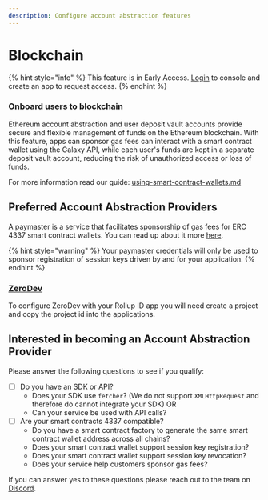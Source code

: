 ```yaml
---
description: Configure account abstraction features
---
```


# Blockchain

{% hint style="info" %}
This feature is in Early Access. [Login](https://console.rollup.id) to console and create an app to request access.
{% endhint %}

### Onboard users to blockchain

Ethereum account abstraction and user deposit vault accounts provide secure and flexible management of funds on the Ethereum blockchain. With this feature, apps can sponsor gas fees can interact with a smart contract wallet using the Galaxy API, while each user's funds are kept in a separate deposit vault account, reducing the risk of unauthorized access or loss of funds.

For more information read our guide: [using-smart-contract-wallets.md](../../guides/using-scopes/using-smart-contract-wallets.md "mention")

## Preferred Account Abstraction Providers

A paymaster is a service that facilitates sponsorship of gas fees for ERC 4337 smart contract wallets. You can read up about it more [here](https://www.stackup.sh/blog/what-are-paymasters).

{% hint style="warning" %}
Your paymaster credentials will only be used to sponsor registration of session keys driven by and for your application.
{% endhint %}

### [ZeroDev](https://zerodev.app)

To configure ZeroDev with your Rollup ID app you will need create a project and copy the project id into the applications.

## Interested in becoming an Account Abstraction Provider

Please answer the following questions to see if you qualify:

* [ ] Do you have an SDK or API?
  * Does your SDK use `fetcher`? (We do not support `XMLHttpRequest` and therefore do cannot integrate your SDK) OR
  * Can your service be used with API calls?
* [ ] Are your smart contracts 4337 compatible?
  * Do you have a smart contract factory to generate the same smart contract wallet address across all chains?
  * Does your smart contract wallet support session key registration?
  * Does your smart contract wallet support session key revocation?
  * Does your service help customers sponsor gas fees?

If you can answer yes to these questions please reach out to the team on [Discord](https://discord.gg/rollupid).
